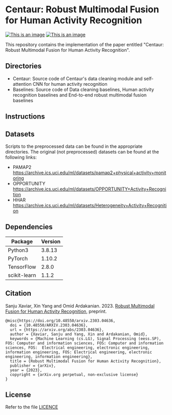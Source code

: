 # Centaur: Robust Multimodal Fusion for Human Activity Recognition
[![This is an image](https://img.shields.io/badge/arXiv-2303.04636-darkred)](https://arxiv.org/abs/2303.04636)
[![This is an image](https://img.shields.io/badge/license-MIT-green)](https://github.com/Sanju-Xaviar/Centaur/blob/main/LICENSE.md)

This repository contains the implementation of the paper entitled "Centaur: Robust Multimodal Fusion for Human Activity Recognition".

## Directories
  * Centaur: Source code of Centaur's data cleaning module and self-attention CNN for human activity recognition
  * Baselines: Source code of Data cleaning baselines, Human activity recognition baselines and End-to-end robust multimodal fusion baselines

## Instructions




## Datasets
Scripts to the preprocessed data can be found in the appropriate directories.
The original (not preprocessed) datasets can be found at the following links:

 * PAMAP2 https://archive.ics.uci.edu/ml/datasets/pamap2+physical+activity+monitoring
 * OPPORTUNITY https://archive.ics.uci.edu/ml/datasets/OPPORTUNITY+Activity+Recognition
 * HHAR https://archive.ics.uci.edu/ml/datasets/Heterogeneity+Activity+Recognition


## Dependencies
Package       | Version
------------- | -------------
Python3       | 3.8.13
PyTorch       | 1.10.2
TensorFlow    | 2.8.0
scikit-learn  | 1.1.2

## Citation
Sanju Xaviar, Xin Yang and Omid Ardakanian. 2023. [Robust Multimodal Fusion for Human Activity Recognition](https://arxiv.org/abs/2303.04636), preprint.
```
@misc{https://doi.org/10.48550/arxiv.2303.04636,
  doi = {10.48550/ARXIV.2303.04636},
  url = {https://arxiv.org/abs/2303.04636}, 
  author = {Xaviar, Sanju and Yang, Xin and Ardakanian, Omid}, 
  keywords = {Machine Learning (cs.LG), Signal Processing (eess.SP), FOS: Computer and information sciences, FOS: Computer and information sciences, FOS:  Electrical engineering, electronic engineering, information engineering, FOS: Electrical engineering, electronic engineering, information engineering},
  title = {Robust Multimodal Fusion for Human Activity Recognition},
  publisher = {arXiv},
  year = {2023},
  copyright = {arXiv.org perpetual, non-exclusive license}
}
```

## License
Refer to the file [LICENCE]([https://arxiv.org/abs/2303.04636](https://github.com/Sanju-Xaviar/Centaur/blob/main/LICENSE.md))


